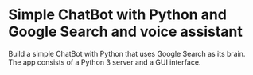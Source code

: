 # Simple ChatBot with Python and Google Search and voice assistant 
Build a simple ChatBot with Python that uses Google Search as its brain. The app consists of a Python 3 server and a GUI interface.


